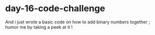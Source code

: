 # day-16-code-challenge
And i just wrote a basic code on how to add binary numbers together ; humor me by taking a peek at it !
